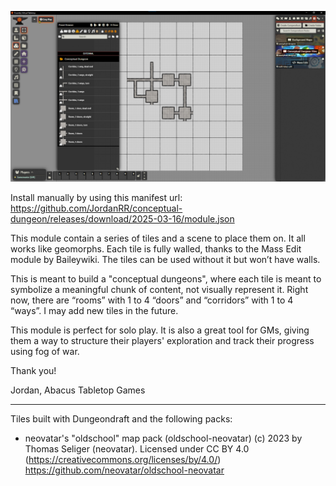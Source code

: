 ![alt text](image.png)

Install manually by using this manifest url: https://github.com/JordanRR/conceptual-dungeon/releases/download/2025-03-16/module.json

This module contain a series of tiles and a scene to place them on. It all works like geomorphs. Each tile is fully walled, thanks to the Mass Edit module by Baileywiki. The tiles can be used without it but won’t have walls.

This is meant to build a "conceptual dungeons", where each tile is meant to symbolize a meaningful chunk of content, not visually represent it. Right now, there are “rooms” with 1 to 4 “doors” and “corridors” with 1 to 4 “ways”. I may add new tiles in the future.

This module is perfect for solo play. It is also a great tool for GMs, giving them a way to structure their players' exploration and track their progress using fog of war.

Thank you!

Jordan, Abacus Tabletop Games

---
Tiles built with Dungeondraft and the following packs: 
- neovatar's "oldschool" map pack (oldschool-neovatar) (c) 2023 by Thomas Seliger (neovatar). Licensed under CC BY 4.0 (https://creativecommons.org/licenses/by/4.0/) https://github.com/neovatar/oldschool-neovatar
